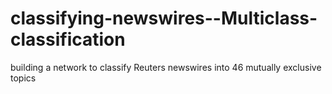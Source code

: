 # classifying-newswires--Multiclass-classification
building a network to classify Reuters newswires into 46 mutually exclusive topics
